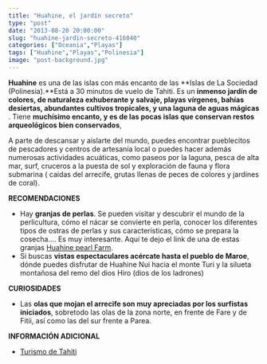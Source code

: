 ```yaml
---
title: "Huahine, el jardín secreto"
type: "post"
date: "2013-08-20 20:00:00"
slug: "huahine-jardin-secreto-416040"
categories: ["Oceania","Playas"]
tags: ["Huahine","Playas","Polinesia"]
image: "post-background.jpg"
---
```


 **[](/wp-content/uploads/2013/08/416040-199554.jpg)**

 **Huahine** es una de las islas con más encanto de las **Islas de La Sociedad (Polinesia).**Está a 30 minutos de vuelo de Tahiti. Es un **inmenso jardín de colores, de naturaleza exhuberante y salvaje, playas vírgenes, bahías desiertas, abundantes cultivos tropicales, y una laguna de aguas mágicas** . Tiene **muchísimo encanto, y es de las pocas islas que conservan restos arqueológicos bien conservados**,

 A parte de descansar y aislarte del mundo, puedes encontrar pueblecitos de pescadores y centros de artesanía local o puedes hacer además numerosas actividades acuáticas, como paseos por la laguna, pesca de alta mar, surf, cruceros a la puesta de sol y exploración de fauna y flora submarina ( caidas del arrecife, grutas llenas de peces de colores y jardines de coral).

 **RECOMENDACIONES**

- Hay **granjas de perlas**. Se pueden visitar y descubrir el mundo de la perlicultura, cómo el nácar se convierte en perla, conocer los diferentes tipos de ostras de perlas y sus características, cómo se prepara la cosecha.... Es muy interesante. Aquí te dejo el link de una de estas granjas [Huahine pearl Farm](http://www.huahinepearlfarm.com).
- Si buscas **vistas espectaculares acércate hasta el pueblo de Maroe**, dónde puedes disfrutar de Huahine Nui hacia el monte Turi y la silueta montañosa del remo del dios Hiro (dios de los ladrones)

 **CURIOSIDADES**

- Las **olas que mojan el arrecife son muy apreciadas por los surfistas iniciados**, sobretodo las olas de la zona norte, en frente de Fare y de Fitii, así como las del sur frente a Parea.

 **INFORMACIÓN ADICIONAL**

- [Turismo de Tahiti](http://www.tahiti-tourisme.es/home.php?etabid=3)